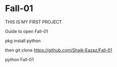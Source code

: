 # Fall-01
THIS IS MY FIRST PROJECT 


Guide to open Fall-01


pkg install python


then git clone https://github.com/Shaik-Eazaz/Fall-01


python Fall-01
